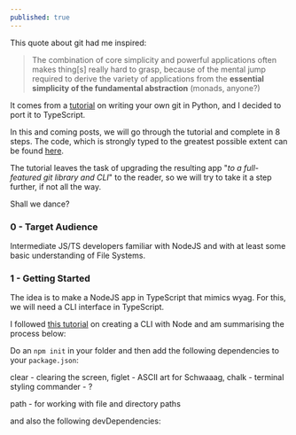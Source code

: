 ```yaml
---
published: true
---
```

This quote about git had me inspired:

> The combination of core simplicity and powerful applications often makes thing[s] really hard to grasp, because of the mental jump required to derive the variety of applications from the **essential simplicity of the fundamental abstraction** (monads, anyone?)

It comes from a [tutorial](https://wyag.thb.lt/) on writing your own git in Python, and I decided to port it to TypeScript.

In this and coming posts, we will go through the tutorial and complete in 8 steps. The code, which is strongly typed to the greatest possible extent can be found [here](https://github.com/inversepolarity/Sustain).

The tutorial leaves the task of upgrading the resulting app "_to a full-featured git library and CLI_" to the reader, so we will try to take it a step further, if not all the way.

Shall we dance?

### 0 - Target Audience
Intermediate JS/TS developers familiar with NodeJS and with at least some basic understanding of File Systems.

### 1 - Getting Started

The idea is to make a NodeJS app in TypeScript that mimics wyag. For this, we will need a CLI interface in TypeScript.

I followed [this tutorial](https://itnext.io/how-to-create-your-own-typescript-cli-with-node-js-1faf7095ef89) on creating a CLI with Node and am summarising the process below:

Do an `npm init` in your folder and then add the following dependencies to your `package.json`:

clear - clearing the screen, 
figlet - ASCII art for Schwaaag, 
chalk - terminal styling
commander - ?

path - for working with file and directory paths



and also the following devDependencies:



